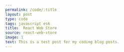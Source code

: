 ```yaml
---
permalink: /code/:title
layout: post
type: code
tags: javascript es6
title:  React Web Store
source: react-web-store
image: 1
text: This is a test post for my coding blog posts.
---
```

